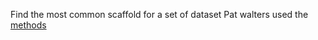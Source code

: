 Find the most common scaffold for a set of dataset
 Pat walters used the [methods](https://pubs.acs.org/doi/pdf/10.1021/acsomega.8b03390) 
